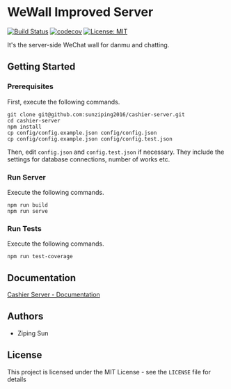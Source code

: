 # WeWall Improved Server

[![Build Status](https://travis-ci.org/sunziping2016/cashier-server.svg?branch=master)](https://travis-ci.org/sunziping2016/cashier-server)
[![codecov](https://codecov.io/gh/sunziping2016/cashier-server/branch/master/graph/badge.svg)](https://codecov.io/gh/sunziping2016/cashier-server)
[![License: MIT](https://img.shields.io/badge/License-MIT-yellow.svg)](https://opensource.org/licenses/MIT)

It's the server-side WeChat wall for danmu and chatting.

## Getting Started

### Prerequisites

First, execute the following commands.

```shell script
git clone git@github.com:sunziping2016/cashier-server.git
cd cashier-server
npm install
cp config/config.example.json config/config.json
cp config/config.example.json config/config.test.json
```

Then, edit `config.json` and `config.test.json` if necessary. They include the
settings for database connections, number of works etc.

### Run Server

Execute the following commands.

```shell script
npm run build
npm run serve
```

### Run Tests

Execute the following commands.

```shell script
npm run test-coverage
```

## Documentation

[Cashier Server - Documentation](https://sunziping2016.github.io/cashier-server/0.1.0/)

## Authors

- Ziping Sun

## License

This project is licensed under the MIT License - see the `LICENSE` file for
details
